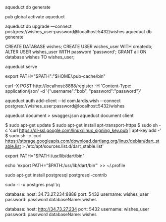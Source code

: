  aqueduct db generate
 
 pub global activate aqueduct
 
 aqueduct db upgrade —connect postgres://wishes_user:password@localhost:5432/wishes
   aqueduct db generate

 
 CREATE DATABASE wishes;
 CREATE USER wishes_user WITH createdb;
 ALTER USER wishes_user WITH password 'password';
 GRANT all ON database wishes TO wishes_user; 
 
  aqueduct serve

 export PATH="$PATH":"$HOME/.pub-cache/bin"

curl -X POST http://localhost:8888/register -H 'Content-Type: application/json' -d '{"username":"bob", "password":"password"}'

aqueduct auth add-client --id com.lardis.wish --connect postgres://wishes_user:password@localhost:5432/wishes

aqueduct document > swagger.json
aqueduct document client

$ sudo apt-get update
$ sudo apt-get install apt-transport-https
$ sudo sh -c 'curl https://dl-ssl.google.com/linux/linux_signing_key.pub | apt-key add -'
$ sudo sh -c 'curl https://storage.googleapis.com/download.dartlang.org/linux/debian/dart_stable.list > /etc/apt/sources.list.d/dart_stable.list'


export PATH="$PATH:/usr/lib/dart/bin"

echo 'export PATH="$PATH:/usr/lib/dart/bin"' >> ~/.profile

sudo apt-get install postgresql postgresql-contrib


sudo -i -u postgres
psql
\q


database:
  host: 34.73.27.234:8888
  port: 5432
  username: wishes_user
  password: password
  databaseName: wishes
  
  database:
    host: http://34.73.27.234
    port: 5432
    username: wishes_user
    password: password
    databaseName: wishes